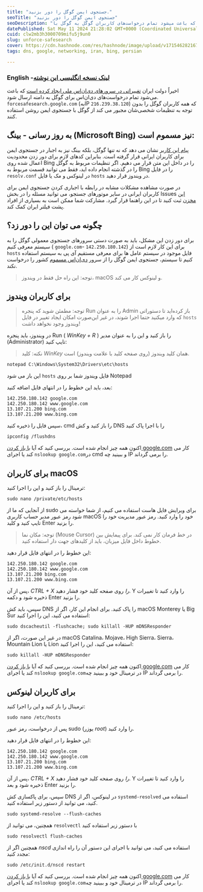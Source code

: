 ```yaml
---
title: "جستجوی ایمن گوگل را دور بزنید."
seoTitle: "جستجوی ایمن گوگل را دور بزنید"
seoDescription: "دولت ایران تغییراتی در سرورهای دی‌ان‌اس ملی ایجاد کرده است که باعث میشود تمام درخواست‌های کاربران گوگل به گوگل با "SafeSearch" بصورت اجباری ارسال شود."
datePublished: Sat May 11 2024 21:28:02 GMT+0000 (Coordinated Universal Time)
cuid: clw2mb3h3000709mifu5j9un0
slug: unforce-safesearch
cover: https://cdn.hashnode.com/res/hashnode/image/upload/v1715462821673/7b1358b2-63aa-4a0d-b423-e668141960b2.jpeg
tags: dns, google, networking, iran, bing, persian

---
```


### **English -**[**لینک نسخه انگلیسی این نوشته**](https://note.al1almasi.ir/unforce-safesearch)

اخیراً دولت ایران [تغییراتی در سرورهای دی‌ان‌اس ملی ایجاد کرده است](https://digiato.com/article/2022/07/12/safesearch-internet-mobile) که باعث می‌شود تمام درخواست‌های دی‌ان‌اس برای گوگل به دامنه ارسال شود. `forcesafesearch.google.com` (بهIP `216.239.38.120`) که همه کاربران گوگل را بدون توجه به تنظیمات شخصی‌شان مجبور می کند از گوگل با جستجوی ایمن روشن استفاده کنند.

## به روز رسانی - بینگ (Microsoft Bing) نیز مسموم است:

[پیام این کاربر](https://github.com/AliAlmasi/unforce-safesearch/issues/1) نشان می دهد که نه تنها گوگل، بلکه بینگ نیز به اجبار در جستجوی ایمن برای کاربران ایرانی قرار گرفته است. بنابراین کدهای لازم برای دور زدن محدودیت اعمال شده روی Bing را در داخل این متن قرار می دهیم. اگر تنظیمات مربوط به گوگل را در گذشته انجام داده اید، فقط می توانید قسمت مربوط به Bing را در فایل `resolv.conf` در لینوکس و مک یا فایل `hosts` در ویندوز قرار دهید.

در صورت مشاهده مشکلات مشابه در رابطه با اجباری کردن جستجوی ایمن برای کاربران ایرانی در سایر موتورهای جستجو، می توانید مسئله را در بخش Issues [این مخزن](https://github.com/alialmasi/unforce-safesearch) ثبت کنید تا در این راهنما قرار گیرد. مشارکت شما ممکن است به بسیاری از افراد پشت فیلتر ایران کمک کند.

## چگونه می توان این را دور زد؟

برای دور زدن این مشکل، باید به صورت دستی سرورهای جستجوی معمولی گوگل را به سیستم معرفی کنیم ( `google.com`\- `142.250.180.142`) برای این کار لازم است از `hosts` فایل موجود در سیستم عامل ها برای معرفی مستقیم آی پی به سیستم استفاده کنیم تا سیستم، جستجوی ایمن گوگل را از سرور [دی‌ان‌اس مسموم](https://fa.wikipedia.org/wiki/%D8%AC%D8%B9%D9%84_%D8%B3%D8%A7%D9%85%D8%A7%D9%86%D9%87_%D9%86%D8%A7%D9%85_%D8%AF%D8%A7%D9%85%D9%86%D9%87) کشور را درخواست نکند.

> توجه: این راه حل فقط در ویندوز، macOS و لینوکس کار می کند.

## برای کاربران ویندوز

> توجه: مطمئن شوید که پنجره Run را به عنوان Admin باز کرده‌اید تا دستوراتی که وارد میکنید حتما اجرا شوند، در غیر این‌صورت امکان ایجاد تغییر در فایل `hosts` ویندوز وجود نخواهد داشت!

در ویندوز، باید پنجره Run ( *WinKey + R* ) را باز کنید و این را به عنوان مدیر (Administrator) تایپ کنید:

> نکته: کلید *WinKey* همان کلید ویندوز (روی صفحه کلید با علامت ویندوز) است.

```plaintext
notepad C:\Windows\System32\Drivers\etc\hosts
```

این باز می شود `hosts` فایل ویندوز شما بر روی Notepad

بعد، باید این خطوط را در انتهای فایل اضافه کنید:

```plaintext
142.250.180.142 google.com
142.250.180.142 www.google.com
13.107.21.200 bing.com
13.107.21.200 www.bing.com
```

سپس فایل را ذخیره کنید، cmd را باز کنید و کش DNS را با اجرا پاک کنید

```plaintext
ipconfig /flushdns
```

اکنون همه چیز انجام شده است. بررسی کنید که آیا [با باز کردن google.com](https://google.com) کار می کند یا اجرای `nslookup google.com`در cmd و ببینید چه IP را برمی گرداند.

## برای کاربران macOS

ترمینال را باز کنید و این را اجرا کنید:

```plaintext
sudo nano /private/etc/hosts
```

از آنجایی که ما از sudo برای ویرایش فایل هاست استفاده می کنیم، از شما خواسته می شود رمز عبور مدیر حساب کاربری macOS خود را وارد کنید. رمز عبور مدیریت خود را تایپ کنید و کلید Enter را بزنید.

> توجه: مکان نما (Mouse Cursor) در خط فرمان کار نمی کند. برای پیمایش بین خطوط داخل فایل میزبان، باید از کلیدهای جهت دار استفاده کنید.

این خطوط را در انتهای فایل قرار دهید:

```plaintext
142.250.180.142 google.com
142.250.180.142 www.google.com
13.107.21.200 bing.com
13.107.21.200 www.bing.com
```

پس از آن، *CTRL + X را* روی صفحه کلید خود فشار دهید. Y را وارد کنید تا تغییرات ذخیره شود و دکمه Enter را بزنید.

سپس، باید کش DNS را پاک کنید. برای انجام این کار، اگر از macOS Monterey یا Big Sur استفاده می کنید، این را اجرا کنید:

```plaintext
sudo dscacheutil -flushcache; sudo killall -HUP mDNSResponder
```

در غیر این صورت، اگر از macOS Catalina، Mojave، High Sierra، Sierra، Mountain Lion یا Lion استفاده می کنید، این را اجرا کنید:

```plaintext
sudo killall -HUP mDNSResponder
```

اکنون همه چیز انجام شده است. بررسی کنید که آیا [با باز کردن google.com](https://google.com) کار می کند یا اجرای `nslookup google.com`در ترمینال خود و ببینید چه IP را برمی گرداند.

## برای کاربران لینوکس

ترمینال را باز کنید و این را اجرا کنید:

```plaintext
sudo nano /etc/hosts
```

پس از درخواست، رمز عبور sudo (یوزر *root*) را وارد کنید.

این خطوط را در انتهای فایل قرار دهید:

```plaintext
142.250.180.142 google.com
142.250.180.142 www.google.com
13.107.21.200 bing.com
13.107.21.200 www.bing.com
```

پس از آن، *CTRL + X را* روی صفحه کلید خود فشار دهید. Y را وارد کنید تا تغییرات ذخیره شود و بعد Enter را بزنید.

سپس، برای پاکسازی کش DNS در لینوکس، اگر از `systemd-resolved` استفاده می کنید، می توانید از دستور زیر استفاده کنید.

```plaintext
sudo systemd-resolve --flush-caches
```

  
همچنین، می توانید از `resolvectl` با دستور زیر استفاده کنید

```plaintext
sudo resolvectl flush-caches
```

همچنین اگر از *nscd* استفاده می کنید، می توانید با اجرای این دستور آن را راه اندازی مجدد کنید:

```plaintext
sudo /etc/init.d/nscd restart
```

اکنون همه چیز انجام شده است. بررسی کنید که آیا [با باز کردن google.com](https://google.com) کار می کند یا اجرای `nslookup google.com`در ترمینال خود و ببینید چه IP را برمی گرداند.